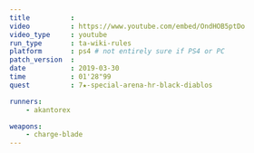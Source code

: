 ```yaml
---
title          :
video          : https://www.youtube.com/embed/OndHOB5ptDo
video_type     : youtube
run_type       : ta-wiki-rules
platform       : ps4 # not entirely sure if PS4 or PC
patch_version  :
date           : 2019-03-30
time           : 01'28"99
quest          : 7★-special-arena-hr-black-diablos

runners:
    - akantorex

weapons:
    - charge-blade
---
```

